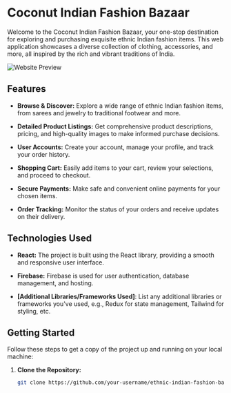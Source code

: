 # Coconut Indian Fashion Bazaar

Welcome to the Coconut Indian Fashion Bazaar, your one-stop destination for exploring and purchasing exquisite ethnic Indian fashion items. This web application showcases a diverse collection of clothing, accessories, and more, all inspired by the rich and vibrant traditions of India.

![Website Preview](link-to-your-image.png)

## Features

- **Browse & Discover:** Explore a wide range of ethnic Indian fashion items, from sarees and jewelry to traditional footwear and more.

- **Detailed Product Listings:** Get comprehensive product descriptions, pricing, and high-quality images to make informed purchase decisions.

- **User Accounts:** Create your account, manage your profile, and track your order history.

- **Shopping Cart:** Easily add items to your cart, review your selections, and proceed to checkout.

- **Secure Payments:** Make safe and convenient online payments for your chosen items.

- **Order Tracking:** Monitor the status of your orders and receive updates on their delivery.

## Technologies Used

- **React:** The project is built using the React library, providing a smooth and responsive user interface.

- **Firebase:** Firebase is used for user authentication, database management, and hosting.

- **[Additional Libraries/Frameworks Used]**: List any additional libraries or frameworks you've used, e.g., Redux for state management, Tailwind for styling, etc.

## Getting Started

Follow these steps to get a copy of the project up and running on your local machine:

1. **Clone the Repository:**
   ```sh
   git clone https://github.com/your-username/ethnic-indian-fashion-bazaar.git
